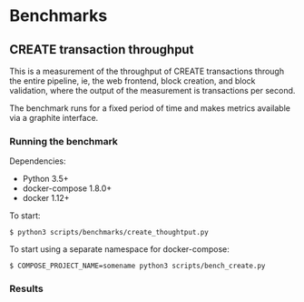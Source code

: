 # Benchmarks

## CREATE transaction throughput

This is a measurement of the throughput of CREATE transactions through the entire
pipeline, ie, the web frontend, block creation, and block validation, where the
output of the measurement is transactions per second.

The benchmark runs for a fixed period of time and makes metrics available via
a graphite interface.

### Running the benchmark

Dependencies:

* Python 3.5+
* docker-compose 1.8.0+
* docker 1.12+

To start:

    $ python3 scripts/benchmarks/create_thoughtput.py

To start using a separate namespace for docker-compose:

    $ COMPOSE_PROJECT_NAME=somename python3 scripts/bench_create.py

### Results
